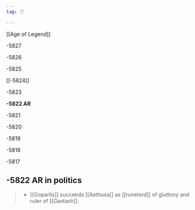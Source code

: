 ```yaml
---
tag: 🕛

---
```

[[Age of Legend‎]]


-5827

-5826

-5825

[[-5824]]

-5823

**-5822 AR**

-5821

-5820

-5819

-5818

-5817



## -5822 AR in politics

>  - [[Goparlis]] succeeds [[Aethusa]] as [[runelord]] of gluttony and ruler of [[Gastash]].







